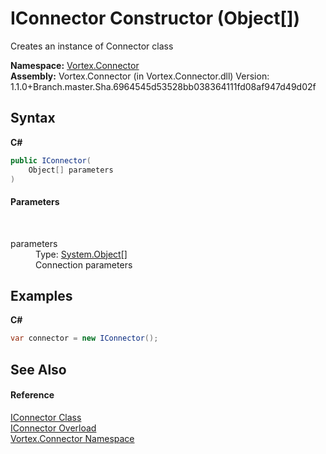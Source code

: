 # IConnector Constructor (Object[])
 

Creates an instance of Connector class

**Namespace:**&nbsp;<a href="N_Vortex_Connector.md">Vortex.Connector</a><br />**Assembly:**&nbsp;Vortex.Connector (in Vortex.Connector.dll) Version: 1.1.0+Branch.master.Sha.6964545d53528bb038364111fd08af947d49d02f

## Syntax

**C#**<br />
``` C#
public IConnector(
	Object[] parameters
)
```


#### Parameters
&nbsp;<dl><dt>parameters</dt><dd>Type: <a href="http://msdn2.microsoft.com/en-us/library/e5kfa45b" target="_blank">System.Object</a>[]<br />
Connection parameters</dd></dl>

## Examples

**C#**<br />
``` C#
var connector = new IConnector();
```


## See Also


#### Reference
<a href="T_Vortex_Connector_IConnector.md">IConnector Class</a><br /><a href="Overload_Vortex_Connector_IConnector__ctor.md">IConnector Overload</a><br /><a href="N_Vortex_Connector.md">Vortex.Connector Namespace</a><br />